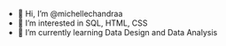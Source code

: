 - 👋 Hi, I’m @michellechandraa
- 👀 I’m interested in SQL, HTML, CSS
- 🌱 I’m currently learning Data Design and Data Analysis

<!---
michellechandraa/michellechandraa is a ✨ special ✨ repository because its `README.md` (this file) appears on your GitHub profile.
You can click the Preview link to take a look at your changes.
--->
